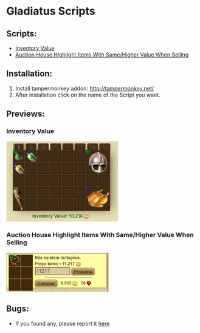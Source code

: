 # Gladiatus Scripts

Scripts:
---------
 - [Inventory Value](https://github.com/manitoramos/GladiatusScripts/raw/main/scripts/user/InventoryValue.user.js) 
 - [Auction House Highlight Items With Same/Higher Value When Selling](https://github.com/manitoramos/GladiatusScripts/raw/main/scripts/user/ActionHouseHighlight.user.js)
  
Installation:
---------

1. Install tampermonkey addon: http://tampermonkey.net/
2. After installation click on the name of the Script you want.

Previews:
---------

### Inventory Value
![N|Solid](https://raw.githubusercontent.com/manitoramos/GladiatusScripts/main/assets/InventoryValue.png)

### Auction House Highlight Items With Same/Higher Value When Selling
![N|Solid](https://raw.githubusercontent.com/manitoramos/GladiatusScripts/main/assets/ActionHouseHighlight.png)

Bugs:
---------
  - If you found any, please report it [here](https://github.com/manitoramos/GladiatusScripts/issues)